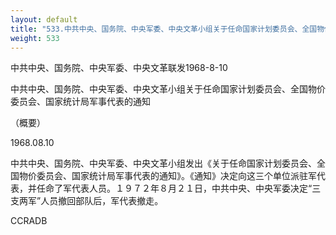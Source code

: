 ```yaml
---
layout: default
title: "533.中共中央、国务院、中央军委、中央文革小组关于任命国家计划委员会、全国物价委员会、国家统计局军代表的通知（概要）"
weight: 533
---
```


中共中央、国务院、中央军委、中央文革联发1968-8-10

中共中央、国务院、中央军委、中央文革小组关于任命国家计划委员会、全国物价委员会、国家统计局军事代表的通知

（概要）

1968.08.10

中共中央、国务院、中央军委、中央文革小组发出《关于任命国家计划委员会、全国物价委员会、国家统计局军事代表的通知》。《通知》决定向这三个单位派驻军代表，并任命了军代表人员。１９７２年８月２１日，中共中央、中央军委决定“三支两军”人员撤回部队后，军代表撤走。

CCRADB

